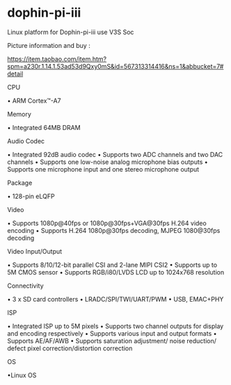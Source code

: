 # dophin-pi-iii
Linux platform for Dophin-pi-iii use V3S Soc

Picture information and buy :

https://item.taobao.com/item.htm?spm=a230r.1.14.1.53ad53d9Qxy0mS&id=567313314416&ns=1&abbucket=7#detail

CPU

• ARM Cortex™-A7

Memory

• Integrated 64MB DRAM

Audio Codec

• Integrated 92dB audio codec
• Supports two ADC channels and two DAC channels
• Supports one low-noise analog microphone bias outputs
• Supports one microphone input and one stereo microphone output

Package

• 128-pin eLQFP

Video

• Supports 1080p@40fps or 1080p@30fps+VGA@30fps H.264 video encoding
• Supports H.264 1080p@30fps decoding, MJPEG 1080@30fps decoding

Video Input/Output

• Supports 8/10/12-bit parallel CSI and 2-lane MIPI CSI2
• Supports up to 5M CMOS sensor
• Supports RGB/i80/LVDS LCD up to 1024x768 resolution

Connectivity

•  3 x SD card controllers
•  LRADC/SPI/TWI/UART/PWM
•  USB, EMAC+PHY

ISP

• Integrated ISP up to 5M pixels
• Supports two channel outputs for display and encoding respectively
• Supports various input and output formats
• Supports AE/AF/AWB
• Supports saturation adjustment/ noise reduction/ defect pixel correction/distortion correction

OS

•Linux OS
